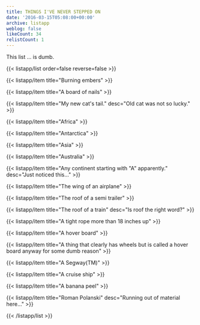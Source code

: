 ```yaml
---
title: THINGS I'VE NEVER STEPPED ON
date: '2016-03-15T05:08:00+00:00'
archive: listapp
weblog: false
likeCount: 34
relistCount: 1
---
```


This list ... is dumb.

<!--more-->

{{< listapp/list order=false reverse=false >}}

   {{< listapp/item title="Burning embers" >}}

   {{< listapp/item title="A board of nails" >}}

   {{< listapp/item title="My new cat's tail."
      desc="Old cat was not so lucky." >}}

   {{< listapp/item title="Africa" >}}

   {{< listapp/item title="Antarctica" >}}

   {{< listapp/item title="Asia" >}}

   {{< listapp/item title="Australia" >}}

   {{< listapp/item title="Any continent starting with \"A\" apparently."
      desc="Just noticed this..." >}}

   {{< listapp/item title="The wing of an airplane" >}}

   {{< listapp/item title="The roof of a semi trailer" >}}

   {{< listapp/item title="The roof of a train"
      desc="Is roof the right word?" >}}

   {{< listapp/item title="A tight rope more than 18 inches up" >}}

   {{< listapp/item title="A hover board" >}}

   {{< listapp/item title="A thing that clearly has wheels but is called a hover board anyway for some dumb reason" >}}

   {{< listapp/item title="A Segway(TM)" >}}

   {{< listapp/item title="A cruise ship" >}}

   {{< listapp/item title="A banana peel" >}}

   {{< listapp/item title="Roman Polanski"
      desc="Running out of material here..." >}}

{{< /listapp/list >}}
